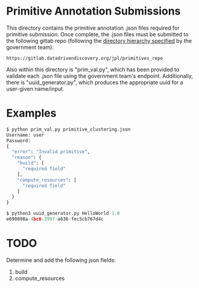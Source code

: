 Primitive Annotation Submissions
================================

This directory contains the primitive annotation .json files required for primitive submission. Once complete, the .json files must be submitted to the following gitlab repo (following the [directory hierarchy specified](https://datadrivendiscovery.org/wiki/display/gov/Primitive+Submission+Process) by the government team):

```
https://gitlab.datadrivendiscovery.org/jpl/primitives_repo
```

Also within this directory is "prim\_val.py", which has been provided to validate each .json file using the government team's endpoint. Additionally, there is "uuid\_generator.py", which produces the appropriate uuid for a user-given name/input.

Examples
========

```python
$ python prim_val.py primitive_clustering.json
Username: user
Password: 
{
  "error": "Invalid primitive", 
  "reason": {
    "build": [
      "required field"
    ], 
    "compute_resources": [
      "required field"
    ]
  }
}
```
```python
$ python3 uuid_generator.py HelloWorld 1.0
e690898a-4bc6-3997-a636-fec5cb767d4c
```


TODO
====

Determine and add the following json fields:

1. build
2. compute\_resources
